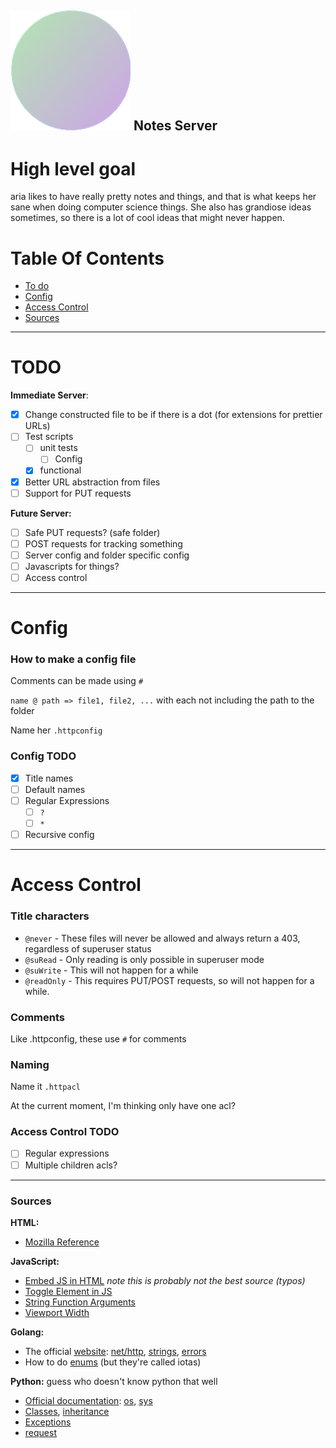 ## ![favicon.png](Root/favicon.png) Notes Server

# High level goal

aria likes to have really pretty notes and things, and that is what keeps her sane when doing computer science things. She also has grandiose ideas sometimes, so there is a lot of cool ideas that might never happen.

# Table Of Contents

- [To do](#TODO)
- [Config](#Config)
- [Access Control](#Access-Control)
- [Sources](#Sources)

---
# TODO

**Immediate Server**:
- [X] Change constructed file to be if there is a dot (for extensions for prettier URLs)
- [ ] Test scripts
	- [ ] unit tests
		- [ ] Config
	- [X] functional
- [X] Better URL abstraction from files
- [ ] Support for PUT requests

**Future Server:**
- [ ] Safe PUT requests? (safe folder)
- [ ] POST requests for tracking something
- [ ] Server config and folder specific config
- [ ] Javascripts for things?
- [ ] Access control

----
# Config
### How to make a config file

Comments can be made using `#`

``name @ path => file1, file2, ...`` with each not including the path to the folder

Name her ``.httpconfig``

### Config TODO

- [X] Title names
- [ ] Default names
- [ ] Regular Expressions
	- [ ] `?`
	- [ ] `*`
- [ ] Recursive config

---
# Access Control
### Title characters

- `@never` - These files will never be allowed and always return a 403, regardless of superuser status
- `@suRead` - Only reading is only possible in superuser mode
- `@suWrite` - This will not happen for a while
- `@readOnly` - This requires PUT/POST requests, so will not happen for a while.

### Comments

Like .httpconfig, these use `#` for comments

### Naming

Name it `.httpacl`

At the current moment, I'm thinking only have one acl?

### Access Control TODO

- [ ] Regular expressions
- [ ] Multiple children acls?

---
### Sources

**HTML:**
- [Mozilla Reference](https://developer.mozilla.org/en-US/docs/Web/HTML/Reference)

**JavaScript:**
- [Embed JS in HTML](https://www.w3resource.com/javascript/introduction/html-documents.php) *note this is probably not the best source (typos)*
- [Toggle Element in JS](https://www.w3schools.com/howto/howto_js_toggle_hide_show.asp)
- [String Function Arguments](https://www.w3schools.com/jsref/event_onclick.asp)
- [Viewport Width](https://www.w3schools.com/html/html_responsive.asp)

**Golang:**
- The official [website](https://golang.org): [net/http](https://golang.org/pkg/net/http/), [strings](https://golang.org/pkg/strings/), [errors](https://golang.org/doc/tutorial/handle-errors)
- How to do [enums](https://yourbasic.org/golang/iota/) (but they're called iotas)

**Python:** guess who doesn't know python that well
- [Official documentation](https://docs.python.org/3.9/): [os](https://docs.python.org/3.9/library/os.html), [sys](https://docs.python.org/3.9/library/sys.html)
- [Classes](https://docs.python.org/3/tutorial/classes.html), [inheritance](https://stackoverflow.com/questions/576169/understanding-python-super-with-init-methods)
- [Exceptions](https://pythonbasics.org/try-except/)
- [request](https://requests.readthedocs.io/en/master/)
